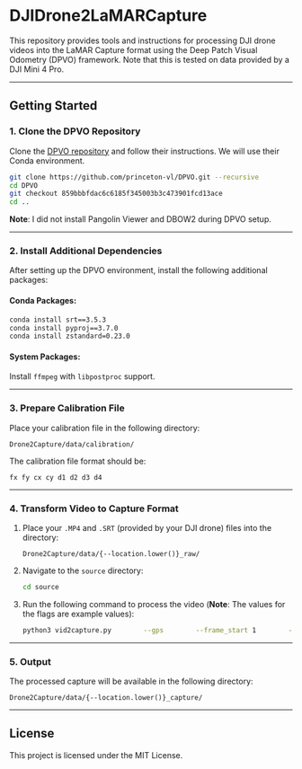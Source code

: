 # DJIDrone2LaMARCapture

This repository provides tools and instructions for processing DJI drone videos into the LaMAR Capture format using the Deep Patch Visual Odometry (DPVO) framework. Note that this is tested on data provided by a DJI Mini 4 Pro.

---

## Getting Started

### 1. Clone the DPVO Repository
Clone the [DPVO repository](https://github.com/princeton-vl/DPVO.git) and follow their instructions. We will use their Conda environment.

```bash
git clone https://github.com/princeton-vl/DPVO.git --recursive
cd DPVO
git checkout 859bbbfdac6c6185f345003b3c473901fcd13ace
cd ..
```

**Note**: I did not install Pangolin Viewer and DBOW2 during DPVO setup.

---

### 2. Install Additional Dependencies
After setting up the DPVO environment, install the following additional packages:

#### Conda Packages:
```bash
conda install srt==3.5.3
conda install pyproj==3.7.0
conda install zstandard=0.23.0
```

#### System Packages:
Install `ffmpeg` with `libpostproc` support.

---

### 3. Prepare Calibration File
Place your calibration file in the following directory:
```
Drone2Capture/data/calibration/
```

The calibration file format should be:
```
fx fy cx cy d1 d2 d3 d4
```

---

### 4. Transform Video to Capture Format
1. Place your `.MP4` and `.SRT` (provided by your DJI drone) files into the directory:
   ```
   Drone2Capture/data/{--location.lower()}_raw/
   ```
2. Navigate to the `source` directory:
   ```bash
   cd source
   ```
3. Run the following command to process the video (**Note**: The values for the flags are example values):
   ```bash
   python3 vid2capture.py        --gps        --frame_start 1        --frame_end 1000        --location ARCHE_B2        --video_name DJI_20240703142255_0114_D        --calib_file drone_downsampled_new.txt        --base_dir /home/cvg-robotics/tim_ws/dronedata/Drone2Capture
   ```

---

### 5. Output
The processed capture will be available in the following directory:
```
Drone2Capture/data/{--location.lower()}_capture/
```

---

## License
This project is licensed under the MIT License.
